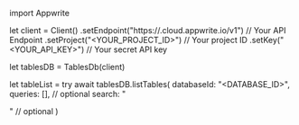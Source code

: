 import Appwrite

let client = Client()
    .setEndpoint("https://<REGION>.cloud.appwrite.io/v1") // Your API Endpoint
    .setProject("<YOUR_PROJECT_ID>") // Your project ID
    .setKey("<YOUR_API_KEY>") // Your secret API key

let tablesDB = TablesDb(client)

let tableList = try await tablesDB.listTables(
    databaseId: "<DATABASE_ID>",
    queries: [], // optional
    search: "<SEARCH>" // optional
)

